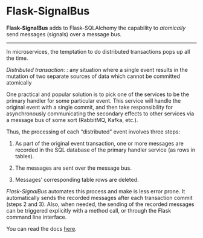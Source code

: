 Flask-SignalBus
===============

**Flask-SignalBus** adds to Flask-SQLAlchemy the capability to
*atomically* send messages (signals) over a message bus.

---------------------------------------------------------------------

In microservices, the temptation to do distributed transactions pops
up all the time.

*Distributed transaction*:
: any situation where a single event results in the mutation of two
  separate sources of data which cannot be committed atomically

One practical and popular solution is to pick one of the services to
be the primary handler for some particular event. This service will
handle the original event with a single commit, and then take
responsibility for asynchronously communicating the secondary effects
to other services via a message bus of some sort (RabbitMQ, Kafka,
etc.).

Thus, the processing of each “distributed” event involves three steps:

1. As part of the original event transaction, one or more messages are
   recorded in the SQL database of the primary handler service (as
   rows in tables).

2. The messages are sent over the message bus.

3. Messages’ corresponding table rows are deleted.

*Flask-SignalBus* automates this process and make is less error
prone. It automatically sends the recorded messages after each
transaction commit (steps 2 and 3). Also, when needed, the sending of
the recorded messages can be triggered explicitly with a method call,
or through the Flask command line interface.

You can read the docs [here](https://flask-signalbus.readthedocs.io/en/latest/).
